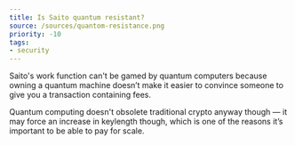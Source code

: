 ```yaml
---
title: Is Saito quantum resistant?
source: /sources/quantom-resistance.png
priority: -10
tags:
- security
---
```


Saito's work function can't be gamed by quantum computers because owning a quantum machine doesn’t make it easier to convince someone to give you a transaction containing fees.

Quantum computing doesn't obsolete traditional crypto anyway though — it may force an increase in keylength though, which is one of the reasons it’s important to be able to pay for scale.
